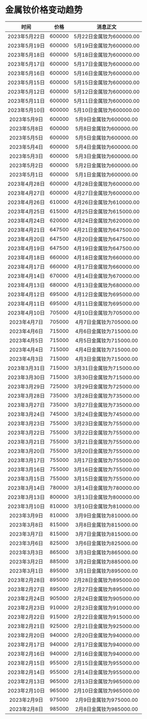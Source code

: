 # 金属钕价格变动趋势 

| 时间 | 价格 | 消息正文 |
|:--:|:--:|:--:|
|2023年5月22日|600000|5月22日金属钕为600000.00|
|2023年5月19日|600000|5月19日金属钕为600000.00|
|2023年5月18日|600000|5月18日金属钕为600000.00|
|2023年5月17日|600000|5月17日金属钕为600000.00|
|2023年5月16日|600000|5月16日金属钕为600000.00|
|2023年5月15日|600000|5月15日金属钕为600000.00|
|2023年5月12日|600000|5月12日金属钕为600000.00|
|2023年5月11日|600000|5月11日金属钕为600000.00|
|2023年5月10日|600000|5月10日金属钕为600000.00|
|2023年5月9日|600000|5月9日金属钕为600000.00|
|2023年5月8日|600000|5月8日金属钕为600000.00|
|2023年5月5日|600000|5月5日金属钕为600000.00|
|2023年5月4日|600000|5月4日金属钕为600000.00|
|2023年5月3日|600000|5月3日金属钕为600000.00|
|2023年5月2日|600000|5月2日金属钕为600000.00|
|2023年5月1日|600000|5月1日金属钕为600000.00|
|2023年4月28日|600000|4月28日金属钕为600000.00|
|2023年4月27日|600000|4月27日金属钕为600000.00|
|2023年4月26日|610000|4月26日金属钕为610000.00|
|2023年4月25日|615000|4月25日金属钕为615000.00|
|2023年4月24日|620000|4月24日金属钕为620000.00|
|2023年4月21日|647500|4月21日金属钕为647500.00|
|2023年4月20日|647500|4月20日金属钕为647500.00|
|2023年4月19日|647500|4月19日金属钕为647500.00|
|2023年4月18日|660000|4月18日金属钕为660000.00|
|2023年4月17日|660000|4月17日金属钕为660000.00|
|2023年4月14日|670000|4月14日金属钕为670000.00|
|2023年4月13日|680000|4月13日金属钕为680000.00|
|2023年4月12日|695000|4月12日金属钕为695000.00|
|2023年4月11日|695000|4月11日金属钕为695000.00|
|2023年4月10日|705000|4月10日金属钕为705000.00|
|2023年4月7日|705000|4月7日金属钕为705000.00|
|2023年4月6日|715000|4月6日金属钕为715000.00|
|2023年4月5日|715000|4月5日金属钕为715000.00|
|2023年4月4日|715000|4月4日金属钕为715000.00|
|2023年4月3日|715000|4月3日金属钕为715000.00|
|2023年3月31日|715000|3月31日金属钕为715000.00|
|2023年3月30日|715000|3月30日金属钕为715000.00|
|2023年3月29日|725000|3月29日金属钕为725000.00|
|2023年3月28日|735000|3月28日金属钕为735000.00|
|2023年3月27日|735000|3月27日金属钕为735000.00|
|2023年3月24日|745000|3月24日金属钕为745000.00|
|2023年3月23日|755000|3月23日金属钕为755000.00|
|2023年3月22日|755000|3月22日金属钕为755000.00|
|2023年3月21日|755000|3月21日金属钕为755000.00|
|2023年3月20日|755000|3月20日金属钕为755000.00|
|2023年3月17日|755000|3月17日金属钕为755000.00|
|2023年3月16日|755000|3月16日金属钕为755000.00|
|2023年3月15日|755000|3月15日金属钕为755000.00|
|2023年3月14日|780000|3月14日金属钕为780000.00|
|2023年3月13日|800000|3月13日金属钕为800000.00|
|2023年3月10日|810000|3月10日金属钕为810000.00|
|2023年3月9日|810000|3月9日金属钕为810000.00|
|2023年3月8日|815000|3月8日金属钕为815000.00|
|2023年3月7日|815000|3月7日金属钕为815000.00|
|2023年3月6日|825000|3月6日金属钕为825000.00|
|2023年3月3日|865000|3月3日金属钕为865000.00|
|2023年3月2日|885000|3月2日金属钕为885000.00|
|2023年3月1日|895000|3月1日金属钕为895000.00|
|2023年2月28日|895000|2月28日金属钕为895000.00|
|2023年2月27日|895000|2月27日金属钕为895000.00|
|2023年2月24日|905000|2月24日金属钕为905000.00|
|2023年2月23日|910000|2月23日金属钕为910000.00|
|2023年2月22日|915000|2月22日金属钕为915000.00|
|2023年2月21日|925000|2月21日金属钕为925000.00|
|2023年2月20日|940000|2月20日金属钕为940000.00|
|2023年2月17日|940000|2月17日金属钕为940000.00|
|2023年2月16日|940000|2月16日金属钕为940000.00|
|2023年2月15日|955000|2月15日金属钕为955000.00|
|2023年2月14日|955000|2月14日金属钕为955000.00|
|2023年2月13日|965000|2月13日金属钕为965000.00|
|2023年2月10日|965000|2月10日金属钕为965000.00|
|2023年2月9日|975000|2月9日金属钕为975000.00|
|2023年2月8日|985000|2月8日金属钕为985000.00|